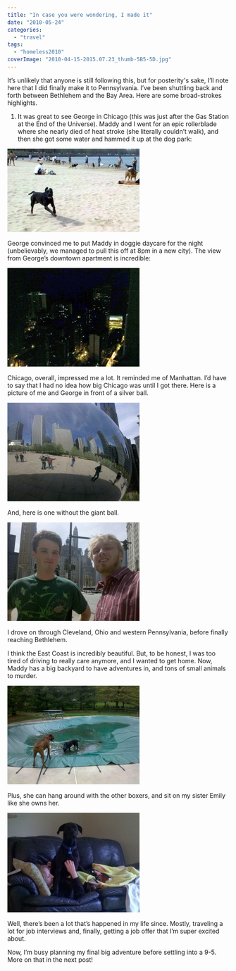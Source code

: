 ```yaml
---
title: "In case you were wondering, I made it"
date: "2010-05-24"
categories:
  - "travel"
tags:
  - "homeless2010"
coverImage: "2010-04-15-2015.07.23_thumb-5B5-5D.jpg"
---
```


It’s unlikely that anyone is still following this, but for posterity's sake, I’ll note here that I did finally make it to Pennsylvania. I’ve been shuttling back and forth between Bethlehem and the Bay Area. Here are some broad-strokes highlights.

1. It was great to see George in Chicago (this was just after the Gas Station at the End of the Universe). Maddy and I went for an epic rollerblade where she nearly died of heat stroke (she literally couldn’t walk), and then she got some water and hammed it up at the dog park:

[![2010-04-15 15.07.23](images/2010-04-15-2015.07.23_thumb-5B5-5D-300x189.jpg "2010-04-15 15.07.23")](/wp-content/uploads/2010/05/2010-04-15-2015.07.23_thumb-5B5-5D.jpg)

George convinced me to put Maddy in doggie daycare for the night (unbelievably, we managed to pull this off at 8pm in a new city). The view from George’s downtown apartment is incredible:

[![2010-04-15 21.46.53](images/2010-04-15-2021.46.53_thumb-5B5-5D-300x224.jpg "2010-04-15 21.46.53")](/wp-content/uploads/2010/05/2010-04-15-2021.46.53_thumb-5B5-5D.jpg)

Chicago, overall, impressed me a lot. It reminded me of Manhattan. I’d have to say that I had no idea how big Chicago was until I got there. Here is a picture of me and George in front of a silver ball.

[![2010-04-16 12.46.10](images/2010-04-16-2012.46.10_thumb-5B3-5D-300x224.jpg "2010-04-16 12.46.10")](/wp-content/uploads/2010/05/2010-04-16-2012.46.10_thumb-5B3-5D.jpg)

And, here is one without the giant ball.

[![2010-04-16 12.33.33](images/2010-04-16-2012.33.33_thumb-5B3-5D-300x224.jpg "2010-04-16 12.33.33")](/wp-content/uploads/2010/05/2010-04-16-2012.33.33_thumb-5B3-5D.jpg)

I drove on through Cleveland, Ohio and western Pennsylvania, before finally reaching Bethlehem.

I think the East Coast is incredibly beautiful. But, to be honest, I was too tired of driving to really care anymore, and I wanted to get home. Now, Maddy has a big backyard to have adventures in, and tons of small animals to murder.

[![2010-04-18 15.22.22](images/2010-04-18-2015.22.22_thumb-5B3-5D-300x224.jpg "2010-04-18 15.22.22")](/wp-content/uploads/2010/05/2010-04-18-2015.22.22_thumb-5B3-5D.jpg)

Plus, she can hang around with the other boxers, and sit on my sister Emily like she owns her.

[![2010-04-21 15.57.12](images/2010-04-21-2015.57.12_thumb-5B3-5D-300x226.jpg "2010-04-21 15.57.12")](/wp-content/uploads/2010/05/2010-04-21-2015.57.12_thumb-5B3-5D.jpg)

Well, there’s been a lot that’s happened in my life since. Mostly, traveling a lot for job interviews and, finally, getting a job offer that I’m super excited about.

Now, I’m busy planning my final big adventure before settling into a 9-5. More on that in the next post!
